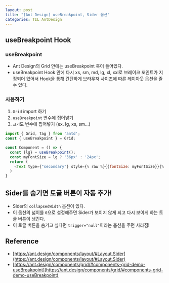 ```yaml
---
layout: post
title: "[Ant Design] useBreakpoint, Sider 옵션"
categories: TIL AntDesign
---
```


## useBreakpoint Hook

### useBreakpoint

- Ant Design의 Grid 안에는 useBreakpoint 훅이 들어있다.
- useBreakpoint Hook 안에 다시 xs, sm, md, lg, xl, xxl로 브레이크 포인트가 지정되어 있어서 Hook을 통해 간단하게 브라우저 사이즈에 따른 레이아웃 옵션을 줄 수 있다.

### 사용하기

1. `Grid` import 하기
2. `useBreakpoint` 변수에 집어넣기
3. `크기`도 변수에 집어넣기 (ex. lg, xs, sm...)

```JavaScript
import { Grid, Tag } from 'antd';
const { useBreakpoint } = Grid;

const Component = () => {
  const {lg} = useBreakpoint();
  const myFontSize = lg ? '36px' : '24px';
  return (
    <Text type={"secondary"} style={% raw %}{{fontSize: myFontSize}}{% endraw %}>Message to {userName}</Text>
  )
}
```

## Sider를 숨기면 토글 버튼이 자동 추가!

- Sider의 `collapsedWidth` 옵션이 있다.
- 이 옵션의 넓이를 `0`으로 설정해주면 Sider가 보이지 않게 되고 다시 보이게 하는 토글 버튼이 생긴다.
- 이 토글 버튼을 숨기고 싶다면 `trigger="null"`이라는 옵션을 주면 사라짐!

## Reference

- [https://ant.design/components/layout/#Layout.Sider](https://ant.design/components/layout/#Layout.Sider)
- [https://ant.design/components/grid/#components-grid-demo-useBreakpoint](https://ant.design/components/grid/#components-grid-demo-useBreakpoint)
